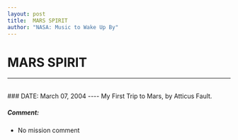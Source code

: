 ```yaml
---
layout: post
title:  MARS SPIRIT
author: "NASA: Music to Wake Up By"
---
```


# MARS SPIRIT
----
<br/>
### DATE: March 07, 2004
----
My First Trip to Mars, by Atticus Fault.

##### Comment:
* No mission comment

